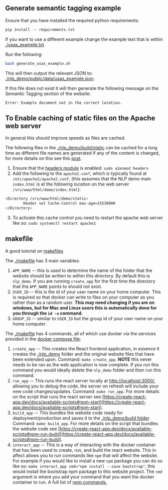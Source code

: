 ## Generate semantic tagging example

Ensure that you have installed the required python requirements:

``` bash
pip install -r requirements.txt
```

If you want to use a different example change the example text that is within [./usas_example.txt](./usas_example.txt).

Run the following:

``` bash
bash generate_usas_example.sh
```

This will then output the relevant JSON to: [./nlp_demo/public/data/usas_example.json](./nlp_demo/public/data/usas_example.json).

If this file does not exist it will then generate the following message on the Semantic Tagging section of the website:

```
Error: Example document not in the correct location.
```

## To Enable caching of static files on the Apache web server

In general this should improve speeds as files are cached.

The following files in the [./nlp_demo/build/static](./nlp_demo/build/static) can be cached for a long time as different file names are generated if any of the content is changed, for more details on this see this [post](https://create-react-app.dev/docs/production-build#static-file-caching).

1. Ensure that the [headers module](https://httpd.apache.org/docs/current/mod/mod_headers.html) is enabled: `sudo a2enmod headers`
2. Add the following to the `apache2.conf`, which is typically found at `/etc/apache2/apache2.conf`, (this assumes that the NLP demo main `index.html` is at the following location on the web server `/srv/www/html/demo/index.html`):
``` bash
<Directory /srv/www/html/demo/static>
        Header set Cache-Control max-age=31536000
</Directory>
```
3. To activate this cache control you need to restart the apache web server like so: `sudo systemctl restart apache2`


## makefile

A good tutorial on [makefiles](https://makefiletutorial.com/)

The [./makefile](./makefile) has 3 main variables:

1. `APP_NAME` -- this is used to determine the name of the folder that the website should be written to within this directory. By default this is `nlp_demo`. If you are running `create_app` for the first time the directory that the `APP_NAME` points to should not exist.
2. `USER_ID` -- this is the id of your user name on your home computer. This is required so that docker can write to files on your computer as you rather than as a random user. **This may need changing if you are on windows, but for Mac and Linux users this is automatically done for you through the `id -u` command.**
3. `GROUP_ID` -- similar to `USER_ID` but the group id of your user name on your home computer.

The [./makefile](./makefile) has 4 commands, all of which use docker via the services provided in the [docker compose file](./docker_compose.yaml):

1. `create_app` -- This creates the React frontend application, in essence it creates the [./nlp_demo](./nlp_demo) folder and the original website files that have been extended upon. Command: `make create_app`. **NOTE** this never needs to be ran as the web application is now complete. If you run this command you would ideally delete the `nlp_demo` folder and then run this command.
2. `run_app` -- This runs the react server locally at [http://localhost:3000/](http://localhost:3000/), allowing you to debug the code, the server on refresh will include your new code changes/updates. Command: `make run_app`. For more details on the script that runs the react server see [https://create-react-app.dev/docs/available-scripts#npm-start](https://create-react-app.dev/docs/available-scripts#npm-start).
3. `build_app` -- This bundles the website code ready for deployment/production and saves it to the [./nlp_demo/build folder](./nlp_demo/build). Command: `make build_app`. For more details on the script that bundles the website code see [https://create-react-app.dev/docs/available-scripts#npm-run-build](https://create-react-app.dev/docs/available-scripts#npm-run-build).
4. `interact_app` -- This is a way of interacting with the docker container that has been used to create, run, and build the react website. This in affect allows you to run commands like `npm` that will affect the website. For example if you would like to install a new `npm` package you can do so like so: `make interact_app cmd="npm install --save bootstrap"`, this would install the bootstrap npm package to this website project. The `cmd` argument is where you add your command that you want the docker container to run. A full list of [npm commands.](https://docs.npmjs.com/cli/v7/commands)
